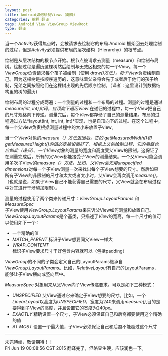 ```yaml
---
layout: post
title: Android如何绘制Views（翻译）
categories: 编程 翻译
tags: Android View ViewGroup ViewRoot
type: 翻译
---
```


当一个*Activity*获得焦点时，会被请求去绘制它的布局.Android 框架回去处理绘制的过程，但是*Activity*必须提供布局的层次结构（Hierarchy）的根节点。  

绘制是从层次结构的根节点开始。根节点被请求去测量（measure）和绘制布局树。绘制过程是遍历这棵树然后绘制与无效区相交的每一个*View*。每一个*ViewGroup*负责请求每个孩子被绘制（使用 *draw()*方法），每个*View*负责绘制自己。因为这棵树是按顺序遍历的，这意味着父亲将会先于或者后于他们的孩子绘制，兄弟之间按照他们在这棵树出现的先后顺序绘制。（译者：这里设计到数据结构里的树的遍历)  

绘制布局的过程分成两遍：一个测量的过程和一个布局的过程。测量的过程是通过*measure(int, int)*实现，自顶向下遍历*View*.在递归的过程中，每一个*View*把自己的尺寸规格向下传递。测量完后，每个*View*都存储了自己的测量结果。布局的过程通过方法*layout(int, int, int, int)*实现，也是自顶向下的过程。在这个过程中，每一个父view负责根据测量过程中的大小来放置子view。  

当一个*View*对象的*measure（）*方法返回后，它的* getMeasuredWidth()*和*getMeasuredHeight()*的值必定被设置好了，根据上文的绘制过程，它的后裔也应如此（递归）。一个*View*对象的测量的宽度和高度受父View的限制。这保证了在测量完成后，所有的父View都能接受子View的测量结果。一个父View可能会调用多次子View的*measure（）*方法。比如，父View会先用*unspecified dimensions*对每一个子View测量一次来找出每个子View想要的尺寸。然后如果所有子View的非限制的尺寸和太大或者太小时，父View会再次调用*measure()*。（也就是说，如果子View自己不能获得自己需要的尺寸，父View就会在布局过程中对其进行干涉施加限制）。  

测量的过程使用了两个类来传递尺寸：*ViewGroup.LayoutParams* 和 *MeasureSpec*  
子View使用*ViewGroup.LayoutParams*来告诉父View如何测量和放置自己。*ViewGroup.LayoutParams*是个基类，只描述了*View*的宽高，每一个尺寸的值可以使用如下一个：  

* 一个精确的值
* *MATCH_PARENT* 标识子View想要同父View一样大
* *WRAP_CONTENT* 标识子View要求尺寸干好包含内容就可以（包括padding）

*ViewGroup*的不同的子类会定义自己的LayoutParams继承自*ViewGroup.LayoutParams*。比如，*RelativeLayout*有自己的LayoutParams，能够让子View横向或竖向居中。  

*MeasureSpec* 对象用来从父View向子View传递要求。可以是如下三种模式：  

* *UNSPECIFIED* 父View通过它来确定子View想要的尺寸。比如，一个*LinearLayout*以高度为*UNSPECIFIED*，宽度为240来调用*measure()*,目的是要得到子View的高度，并且设置它的宽度为240px。
* *EXACTLY* 精确设置一个尺寸，子View必须保证自己和后裔都要使用这个精确的值
* *AT MOST* 设置一个最大值，子View必须保证自己和后裔不能超过这个尺寸

---
未完待续，敬请期待！！  
Fri Jun 19 00:08:56 CST 2015 翻译完了，但略显生硬，应该润色一下。
